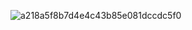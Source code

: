 ![a218a5f8b7d4e4c43b85e081dccdc5f0](https://github.com/user-attachments/assets/f4d62903-338d-4d43-be1c-7de299258972)

